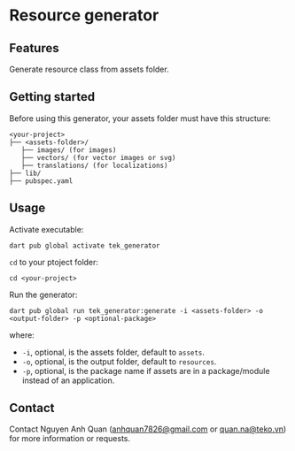 # Resource generator

## Features

Generate resource class from assets folder.

## Getting started

Before using this generator, your assets folder must have this structure:<br>
```
<your-project>
├── <assets-folder>/
   ├── images/ (for images)
   ├── vectors/ (for vector images or svg)
   ├── translations/ (for localizations)
├── lib/
├── pubspec.yaml
```

## Usage

Activate executable:<br>
```
dart pub global activate tek_generator
```

`cd` to your ptoject folder:
```
cd <your-project>
```

Run the generator:
```
dart pub global run tek_generator:generate -i <assets-folder> -o <output-folder> -p <optional-package>
```
where:
- `-i`, optional, is the assets folder, default to `assets`.
- `-o`, optional, is the output folder, default to `resources`.
- `-p`, optional, is the package name if assets are in a package/module instead of an application.

## Contact

Contact Nguyen Anh Quan (anhquan7826@gmail.com or quan.na@teko.vn) for more information or requests.